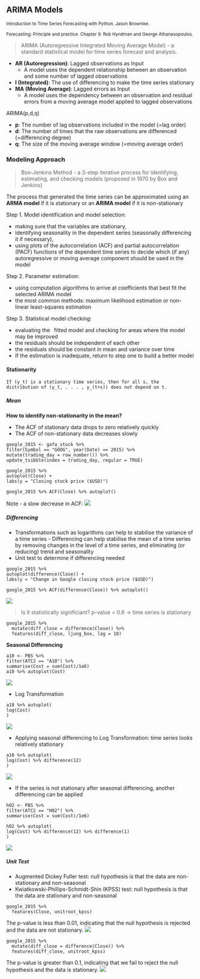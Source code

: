 ## ARIMA Models

<small>Introduction to Time Series Forecasting with Python. Jason Brownlee.</small>

<small>Forecasting: Principle and practice. Chapter 9. Rob Hyndman and George Athanasopoulos. </small>

> ARIMA (Autoregressive Integrated Moving Average Model) - a standard
statistical model for time series forecast and analysis.

- **AR (Autoregression)**: Lagged observations as Input
  - A model uses the dependent relationship between an observation and some number of lagged observations
- **I (Integrated)**: The use of differencing to make the time series stationary
- **MA (Moving Average)**: Lagged errors as Input
  - A model uses the dependency between an observation and residual errors from a moving average model applied to lagged observations

ARIMA(p,d,q)

- **p**: The number of lag observations included in the model (=lag order)
- **d**: The number of times that the raw observations are differenced (=differencing degree)
- **q**: The size of the moving average window (=moving average order)


### Modeling Approach

> Box-Jenkins Method - a 3-step iterative process for identifying, estimating, and checking models (proposed in 1970 by Box and Jenkins)


The process that generated the time series can be approximated using an **ARMA model** if it is stationary or an **ARIMA model** if it is non-stationary

Step 1. Model identification and model selection: 
- making sure that the variables are stationary, 
- identifying seasonality in the dependent series (seasonally differencing it if necessary), 
- using plots of the autocorrelation (ACF) and partial autocorrelation (PACF) functions of the dependent time series to decide which (if any) autoregressive or moving average component should be used in the model

Step 2. Parameter estimation: 
- using computation algorithms to arrive at coefficients that best fit the selected ARIMA model 
- the most common methods: maximum likelihood estimation or non-linear least-squares estimation
  
Step 3. Statistical model checking:
- evaluating the  fitted model and checking for areas where the model may be improved
- the residuals should be independent of each other
- the residuals should be constant in mean and variance over time  
- If the estimation is inadequate, return to step one to build a better model


#### Stationarity

```{note}
If (y_t) is a stationary time series, then for all s, the
distribution of (y_t, . . . , y_(t+s)) does not depend on t.
```
##### Mean
**How to identify non-stationarity in the mean?**

- The ACF of stationary data drops to zero relatively quickly
- The ACF of non-stationary data decreases slowly


```
google_2015 <- gafa_stock %>%
filter(Symbol == "GOOG", year(Date) == 2015) %>%
mutate(trading_day = row_number()) %>%
update_tsibble(index = trading_day, regular = TRUE)

google_2015 %>%
autoplot(Close) +
labs(y = "Closing stock price ($USD)")

google_2015 %>% ACF(Close) %>% autoplot()
```
Note - a slow decrease in ACF:
![](_static/ar1.png)

##### Differencing
- Transformations such as logarithms can help to stabilise the variance of a time series - Differencing can help stabilise the mean of a time series by removing changes in the level of a time series, and eliminating (or reducing) trend and seasonality
- Unit test to determine if differencing needed

```
google_2015 %>%
autoplot(difference(Close)) +
labs(y = "Change in Google closing stock price ($USD)")

google_2015 %>% ACF(difference(Close)) %>% autoplot()
```

![](_static/ar2.png)

> Is it statistically significiant? p-value = 0.6 -> time series is stationary

```
google_2015 %>%
  mutate(diff_close = difference(Close)) %>%
  features(diff_close, ljung_box, lag = 10)
```

**Seasonal Differencing**

```
a10 <- PBS %>%
filter(ATC2 == "A10") %>%
summarise(Cost = sum(Cost)/1e6)
a10 %>% autoplot(Cost)
```
![](_static/ar3.png)
- Log Transformation

```
a10 %>% autoplot(
log(Cost)
)
```
![](_static/ar4.png)

- Applying seasonal differencing to Log Transformation: time series looks relatively stationary
```
a10 %>% autoplot(
log(Cost) %>% difference(12)
)
```
![](_static/ar5.png)

- If the series is not stationary after seasonal differencing, another differencing can be applied

```
h02 <- PBS %>%
filter(ATC2 == "H02") %>%
summarise(Cost = sum(Cost)/1e6)

h02 %>% autoplot(
log(Cost) %>% difference(12) %>% difference(1)
)
```
![](_static/ar6.png)

##### Unit Test

- Augmented Dickey Fuller test: null hypothesis is that the data are non-stationary and non-seasonal
- Kwiatkowski-Phillips-Schmidt-Shin (KPSS) test: null hypothesis is that the data are stationary and non-seasonal




```
google_2015 %>%
  features(Close, unitroot_kpss)
```
The p-value is less than 0.01, indicating that the null hypothesis is rejected and the data are not stationary.
![](_static/ar7.png)
```
google_2015 %>%
  mutate(diff_close = difference(Close)) %>%
  features(diff_close, unitroot_kpss)
```
The p-value is greater than 0.1, indicating that we fail to reject the null hypothesis  and the data is stationary.
![](_static/ar8.png)

